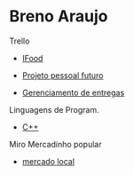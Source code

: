 
# Breno Araujo

Trello 
- [IFood](https://trello.com/invite/b/Hs02Y6bG/ATTI2fb811510f10fdef855f79cba04fdd15A01AFE27/ifood)

- [Projeto pessoal futuro](https://trello.com/invite/b/MCJLW9vb/ATTI3ddde3d29cd4871faffc7bdbe288a4859DD7F1B1/projeto-pessoal-futuro)

- [Gerenciamento de entregas](https://trello.com/invite/b/4GwFxWwX/ATTI0403f1f5e7af3e6f3af08472488feb6bB1277AEA/gerenciamento-de-entregas)

Linguagens de Program.
- [C++](https://www.canva.com/design/DAGEjWwOWGA/Me6Xn4CuGQC1s3_PGDGzMw/edit?utm_content=DAGEjWwOWGA&utm_campaign=designshare&utm_medium=link2&utm_source=sharebutton)

Miro Mercadinho popular
- [mercado local](https://miro.com/app/board/uXjVKFgLJ8M=/?share_link_id=630335043480)



